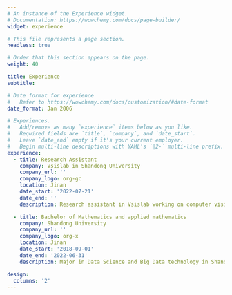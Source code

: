 ```yaml
---
# An instance of the Experience widget.
# Documentation: https://wowchemy.com/docs/page-builder/
widget: experience

# This file represents a page section.
headless: true

# Order that this section appears on the page.
weight: 40

title: Experience
subtitle:

# Date format for experience
#   Refer to https://wowchemy.com/docs/customization/#date-format
date_format: Jan 2006

# Experiences.
#   Add/remove as many `experience` items below as you like.
#   Required fields are `title`, `company`, and `date_start`.
#   Leave `date_end` empty if it's your current employer.
#   Begin multi-line descriptions with YAML's `|2-` multi-line prefix.
experience:
  - title: Research Assistant
    company: Vsislab in Shandong University 
    company_url: ''
    company_logo: org-gc
    location: Jinan
    date_start: '2022-07-21'
    date_end: ''
    description: Research assistant in Vsislab working on computer vision

  - title: Bachelor of Mathematics and applied mathematics 
    company: Shandong University 
    company_url: ''
    company_logo: org-x
    location: Jinan
    date_start: '2018-09-01'
    date_end: '2022-06-31'
    description: Major in Data Science and Big Data technology in Shandong University

design:
  columns: '2'
---
```

